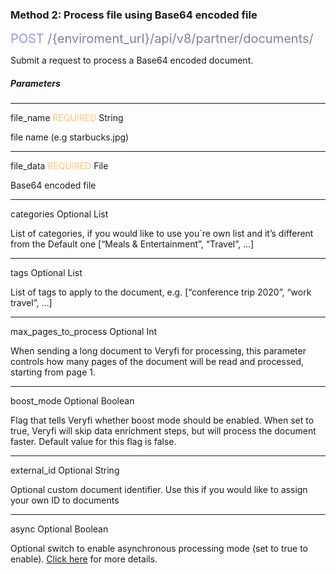 ### Method 2: Process file using Base64 encoded file

<span style="color: #8B99EE;font-size: 20px">POST</span><span style="color: #7D819E;font-size: 20px"> /{enviroment_url}/api/v8/partner/documents/</span>

Submit a request to process a Base64 encoded document.

##### Parameters

---
<span className="parameter-text">file_name</span> <span style="color: #FFC56D;font-size: 14px" className="parameter-info">REQUIRED</span> <span className="parameter-info">String</span>

file name (e.g starbucks.jpg)

---

<span className="parameter-text">file_data</span> <span style="color: #FFC56D;font-size: 14px" className="parameter-info">REQUIRED</span> <span className="parameter-info">File</span>

Base64 encoded file

---

<span className="parameter-text">categories</span> <span className="parameter-info">Optional</span> <span className="parameter-info">List</span>

List of categories, if you would like to use you`re own list and it’s different from the Default one [“Meals & Entertainment”, “Travel”, ...]

---

<span className="parameter-text">tags</span> <span className="parameter-info">Optional</span> <span className="parameter-info">List</span>

List of tags to apply to the document, e.g. [“conference trip 2020”, “work travel”, ...]

---
<span className="parameter-text">max_pages_to_process<span> <span className="parameter-info">Optional</span> <span className="parameter-info">Int</span>

When sending a long document to Veryfi for processing, this parameter controls how many pages of the document will be read and processed, starting from page 1.

---
<span className="parameter-text">boost_mode<span> <span className="parameter-info">Optional</span> <span className="parameter-info">Boolean</span>

Flag that tells Veryfi whether boost mode should be enabled. When set to true, Veryfi will skip data enrichment steps, but will process the document faster. Default value for this flag is false.

---
<span className="parameter-text">external_id</span> <span className="parameter-info">Optional</span> <span className="parameter-info">String</span>

Optional custom document identifier. Use this if you would like to assign your own ID to documents

---
<span className="parameter-text">async</span> <span className="parameter-info">Optional</span> <span className="parameter-info">Boolean</span>

Optional switch to enable asynchronous processing mode (set to true to enable). [Click here]() for more details.

